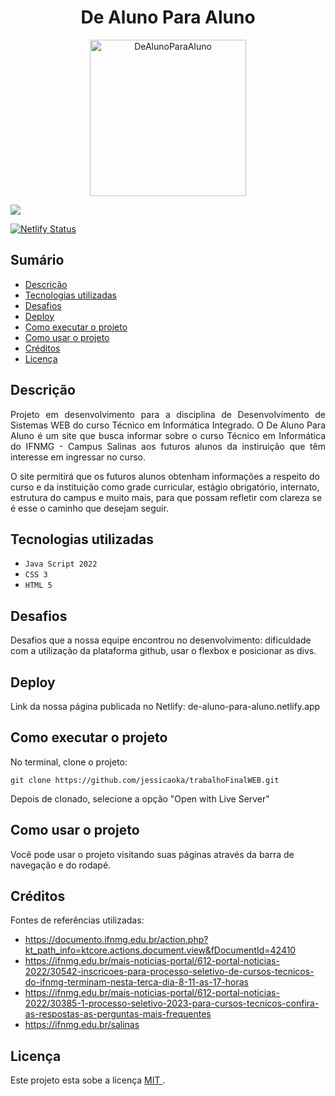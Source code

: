 <h1 align="center"> De Aluno Para Aluno </h1>

<p align="center">
  <img width="250" height="250" alt="DeAlunoParaAluno" src="https://user-images.githubusercontent.com/108373863/225622400-fc05f787-526b-4fe2-94d1-dddd0f3e8827.png">
</p>

<img src="http://img.shields.io/static/v1?label=STATUS&message=EM%20DESENVOLVIMENTO&color=GREEN&style=for-the-badge"/>

[![Netlify Status](https://api.netlify.com/api/v1/badges/031dbe48-3510-455c-93cc-b765d80083aa/deploy-status)](https://app.netlify.com/sites/heroic-vacherin-78cf66/deploys)

## Sumário

* [Descrição](#descrição)
* [Tecnologias utilizadas](#tecnologias-utilizadas)
* [Desafios](#desafios)
* [Deploy](#deploy)
* [Como executar o projeto](#como-executar-o-projeto)
* [Como usar o projeto](#como-usar-o-projeto)
* [Créditos](#créditos)
* [Licença](#licença)
    
## Descrição
    
<p align="justify"> Projeto em desenvolvimento para a disciplina de Desenvolvimento de Sistemas WEB do curso Técnico em Informática Integrado. O De Aluno Para Aluno é um site que busca informar sobre o curso Técnico em Informática do IFNMG - Campus Salinas aos futuros alunos da instiruição que têm interesse em ingressar no curso.</p>

<p> O site permitirá que os futuros alunos obtenham informações a respeito do curso e da instituição como grade curricular, estágio obrigatório, internato, estrutura do campus e muito mais, para que possam refletir com clareza se é esse o caminho que desejam seguir. </p>

## Tecnologias utilizadas

- ``Java Script 2022``
- ``CSS 3``
- ``HTML 5``

## Desafios

<p> Desafios que a nossa equipe encontrou no desenvolvimento: dificuldade com a utilização da plataforma github, usar o flexbox e posicionar as divs. </p>

## Deploy

<p> Link da nossa página publicada no Netlify: de-aluno-para-aluno.netlify.app</p>

## Como executar o projeto

<p> No terminal, clone o projeto: </p>

```
git clone https://github.com/jessicaoka/trabalhoFinalWEB.git
```

<p> Depois de clonado, selecione a opção "Open with Live Server" </p>

## Como usar o projeto

<p> Você pode usar o projeto visitando suas páginas através da barra de navegação e do rodapé. </p>

## Créditos

<p> Fontes de referências utilizadas:  </p>

* https://documento.ifnmg.edu.br/action.php?kt_path_info=ktcore.actions.document.view&fDocumentId=42410
* https://ifnmg.edu.br/mais-noticias-portal/612-portal-noticias-2022/30542-inscricoes-para-processo-seletivo-de-cursos-tecnicos-do-ifnmg-terminam-nesta-terca-dia-8-11-as-17-horas
* https://ifnmg.edu.br/mais-noticias-portal/612-portal-noticias-2022/30385-1-processo-seletivo-2023-para-cursos-tecnicos-confira-as-respostas-as-perguntas-mais-frequentes
* https://ifnmg.edu.br/salinas

## Licença

Este projeto esta sobe a licença [ MIT ](/LICENÇA).
